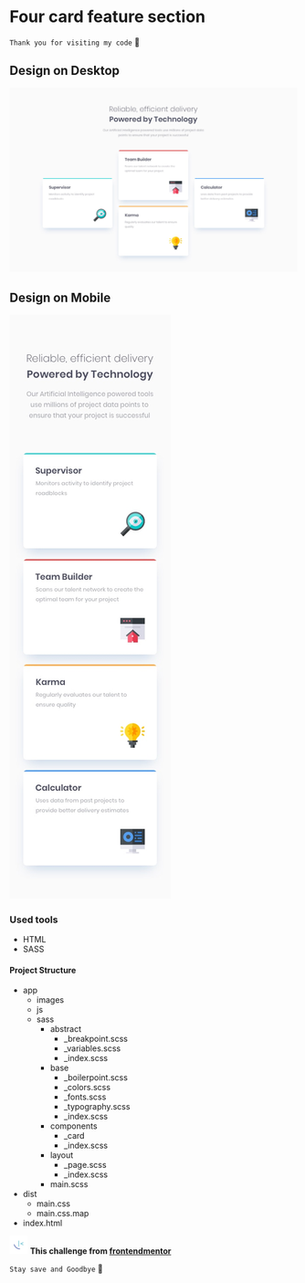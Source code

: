 # Four card feature section

`Thank you for visiting my code` 👋

## Design on Desktop

![Design on Desktop](./app/images/design/desktop-design.jpg)

## Design on Mobile

![Design on Mobile](./app/images/design/mobile-design.jpg)

### Used tools

- HTML
- SASS

#### Project Structure

- app
  - images
  - js
  - sass
    - abstract
      - \_breakpoint.scss
      - \_variables.scss
      - \_index.scss
    - base
      - \_boilerpoint.scss
      - \_colors.scss
      - \_fonts.scss
      - \_typography.scss
      - \_index.scss
    - components
      - \_card
      - \_index.scss
    - layout
      - \_page.scss
      - \_index.scss
    - main.scss
- dist
  - main.css
  - main.css.map
- index.html

![frontendmentor-icon](./app/images/favicon-32x32.png) **This challenge from [frontendmentor](https://www.frontendmentor.io/)**

`Stay save and Goodbye` 👋

